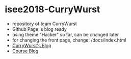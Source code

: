# isee2018-CurryWurst
<ul>
  <li>repository of team CurryWurst</li>
  <li>Github Page is blog ready</li>
  <li>using theme "Hacker" so far, can be changed later</li>
<li>for changing the front page, change: /docs/index.html</li>
  
<li><a href="https://dbse-teaching.github.io/isee2018-CurryWurst/">CurryWurst's Blog</a></li>
<li><a href="https://dbse-teaching.github.io/isee2018/">Course Blog</a></li>


